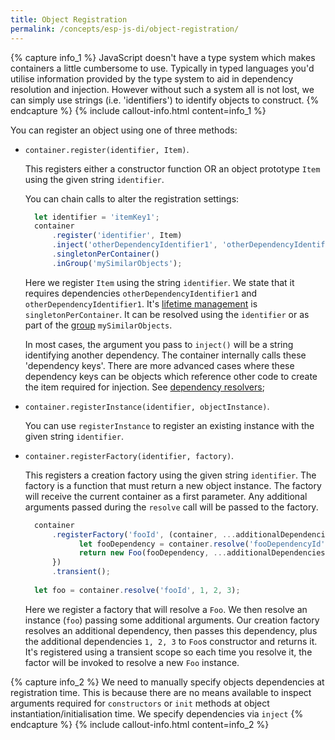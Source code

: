 ```yaml
---
title: Object Registration 
permalink: /concepts/esp-js-di/object-registration/
---
```


{% capture info_1 %}
JavaScript doesn't have a type system which makes containers a little cumbersome to use. 
Typically in typed languages you'd utilise information provided by the type system to aid in dependency resolution and injection.
However without such a system all is not lost, we can simply use strings (i.e. 'identifiers') to identify objects to construct.
{% endcapture %}
{% include callout-info.html content=info_1 %}

You can register an object using one of three methods:

* `container.register(identifier, Item)`.

  This registers either a constructor function OR an object prototype `Item` using the given string `identifier`.

  You can chain calls to alter the registration settings:
  
  ```javascript
    let identifier = 'itemKey1';
    container
        .register('identifier', Item)
        .inject('otherDependencyIdentifier1', 'otherDependencyIdentifier1')
        .singletonPerContainer()
        .inGroup('mySimilarObjects');
  ```

  Here we register `Item` using the string `identifier`. 
  We state that it requires dependencies `otherDependencyIdentifier1` and `otherDependencyIdentifier1`. 
  It's [lifetime management](./06-lifetime-management.md) is `singletonPerContainer`.
  It can be resolved using the `identifier` or as part of the [group](./04-object-resolution.md#resolve-groups) `mySimilarObjects`. 
  
  In most cases, the argument you pass to `inject()` will be a string identifying another dependency. 
  The container internally calls these 'dependency keys'.
  There are more advanced cases where these dependency keys can be objects which reference other code to create the item required for injection.
  See [dependency resolvers](./08-dependency-resolvers.md);

* `container.registerInstance(identifier, objectInstance)`.

  You can use `registerInstance` to register an existing instance with the given string `identifier`.
    
* `container.registerFactory(identifier, factory)`.

  This registers a creation factory using the given string `identifier`. 
  The factory is a function that must return a new object instance. 
  The factory will receive the current container as a first parameter.
  Any additional arguments passed during the `resolve` call will be passed to the factory.
  
  ```javascript
    container
        .registerFactory('fooId', (container, ...additionalDependencies) => {
              let fooDependency = container.resolve('fooDependencyId');  
              return new Foo(fooDependency, ...additionalDependencies);
        })
        .transient();
    
    let foo = container.resolve('fooId', 1, 2, 3);
  ```
  
  Here we register a factory that will resolve a `Foo`. 
  We then resolve an instance (`foo`) passing some additional arguments. 
  Our creation factory resolves an additional dependency, then passes this dependency, plus the additional dependencies `1, 2, 3` to `Foo`s constructor and returns it.
  It's registered using a transient scope so each time you resolve it, the factor will be invoked to resolve a new `Foo` instance. 
  

{% capture info_2 %}
We need to manually specify objects dependencies at registration time. 
This is because there are no means available to inspect arguments required for `constructors` or `init` methods at object instantiation/initialisation time.
We specify dependencies via `inject`
{% endcapture %}
{% include callout-info.html content=info_2 %}